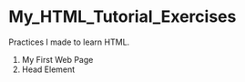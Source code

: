 # My_HTML_Tutorial_Exercises

Practices I made to learn HTML.

  1) My First Web Page
  2) Head Element
